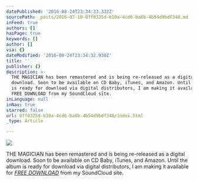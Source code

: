 ```yaml
---
datePublished: '2016-08-24T23:34:33.332Z'
sourcePath: _posts/2016-07-10-8ff0325d-b10a-4cd6-ba6b-4b54d9bdf340.md
inFeed: true
authors: []
hasPage: true
keywords: []
author: []
via: {}
dateModified: '2016-08-24T23:34:32.930Z'
title: ''
publisher: {}
description: >-
  THE MAGICIAN has been remastered and is being re-released as a digital
  download. Soon to be available on CD Baby, iTunes, and Amazon. Until the album
  is ready for download via digital distributors, I am making it available for
  FREE DOWNLOAD from my SoundCloud site.
inLanguage: null
inNav: true
starred: false
url: 8ff0325d-b10a-4cd6-ba6b-4b54d9bdf340/index.html
_type: Article

---
```

![](https://the-grid-user-content.s3-us-west-2.amazonaws.com/ae9533b1-78ea-4682-94ae-a96ff9a33dfb.jpg)

THE MAGICIAN has been remastered and is being re-released as a digital download. Soon to be available on CD Baby, iTunes, and Amazon. Until the album is ready for download via digital distributors, I am making it available for _[FREE DOWNLOAD][0]_ from my SoundCloud site.

[0]: https://soundcloud.com/robert-aeolus-myers/sets/the-magician-remastered "soundcloud link"